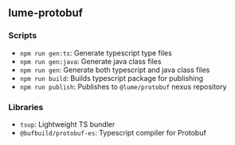 ## lume-protobuf

### Scripts

- `npm run gen:ts`: Generate typescript type files
- `npm run gen:java`: Generate java class files
- `npm run gen`: Generate both typescript and java class files
- `npm run build`: Builds typescript package for publishing
- `npm run publish`: Publishes to `@lume/protobuf` nexus repository

### Libraries

- `tsup`: Lightweight TS bundler
- `@bufbuild/protobuf-es`: Typescript compiler for Protobuf

